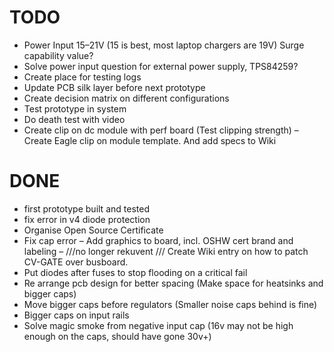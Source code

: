 # TODO
- Power Input 15–21V (15 is best, most laptop chargers are 19V) Surge capability value?  
- Solve power input question for external power supply, TPS84259?  
- Create place for testing logs  
- Update PCB silk layer before next prototype  
- Create decision matrix on different configurations
- Test prototype in system  
- Do death test with video  
- Create clip on dc module with perf board (Test clipping strength)
– Create Eagle clip on module template. And add specs to Wiki



# DONE
- first prototype built and tested  
- fix error in v4 diode protection  
- Organise Open Source Certificate
- Fix cap error
– Add graphics to board, incl. OSHW cert brand and labeling
– ///no longer rekuvent /// Create Wiki entry on how to patch CV-GATE over busboard.
- Put diodes after fuses to stop flooding on a critical fail  
- Re arrange pcb design for better spacing (Make space for heatsinks and bigger caps)  
- Move bigger caps before regulators (Smaller noise caps behind is fine)  
- Bigger caps on input rails  
- Solve magic smoke from negative input cap (16v may not be high enough on the caps, should have gone 30v+) 
